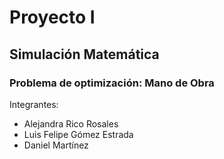 # Proyecto I 
## Simulación Matemática

### Problema de optimización: Mano de Obra
Integrantes:
- Alejandra Rico Rosales 
- Luis Felipe Gómez Estrada 
- Daniel Martínez 

